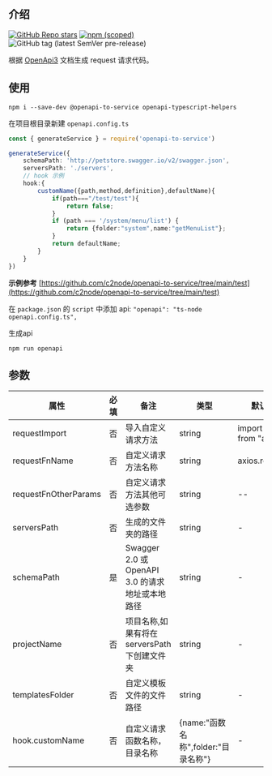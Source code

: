 ## 介绍
[![GitHub Repo stars](https://img.shields.io/github/stars/c2node/openapi-to-service?style=social)](https://github.com/c2node/openapi-to-service)
[![npm (scoped)](https://img.shields.io/npm/v/openapi-to-service)](https://www.npmjs.com/package/c2node/openapi-to-service)
![GitHub tag (latest SemVer pre-release)](https://img.shields.io/github/v/tag/c2node/openapi-to-service?include_prereleases)

根据 [OpenApi3](https://swagger.io/blog/news/whats-new-in-openapi-3-0/) 文档生成 request 请求代码。

## 使用
```node
npm i --save-dev @openapi-to-service openapi-typescript-helpers
```
在项目根目录新建 ```openapi.config.ts```
```ts
const { generateService } = require('openapi-to-service')

generateService({
    schemaPath: 'http://petstore.swagger.io/v2/swagger.json',
    serversPath: './servers',
    // hook 示例
    hook:{
        customName({path,method,definition},defaultName){
            if(path==="/test/test"){
                return false;
            }
            if (path === '/system/menu/list') {
                return {folder:"system",name:"getMenuList"};
            }
            return defaultName;
        }
    }
})

```
**示例参考**
[https://github.com/c2node/openapi-to-service/tree/main/test](https://github.com/c2node/openapi-to-service/tree/main/test)

在 ```package.json``` 的 ```script``` 中添加 api: ```"openapi": "ts-node openapi.config.ts",```

生成api
```node
npm run openapi
```
## 参数
|  属性   | 必填  | 备注 | 类型 | 默认值 |
|  ----  | ----  |  ----  |  ----  | - |
| requestImport  | 否 | 导入自定义请求方法 | string | import axios from "axios" |
| requestFnName  | 否 | 自定义请求方法名称 | string | axios.request |
| requestFnOtherParams | 否 | 自定义请求方法其他可选参数 | string | -- |
| serversPath  | 否 | 生成的文件夹的路径 | string | - |
| schemaPath  | 是 | Swagger 2.0 或 OpenAPI 3.0 的请求地址或本地路径 | string | - |
| projectName  | 否 | 项目名称,如果有将在 serversPath 下创建文件夹 | string | - |
| templatesFolder | 否 | 自定义模板文件的文件路径 | string | - |
| hook.customName | 否 | 自定义请求函数名称，目录名称 | {name:"函数名称",folder:"目录名称"} | - |
